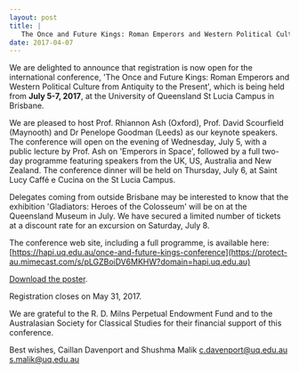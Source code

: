 ```yaml
---
layout: post
title: |
   The Once and Future Kings: Roman Emperors and Western Political Culture from Antiquity to the Present
date: 2017-04-07
---
```


We are delighted to announce that registration is now open for the
international conference, 'The Once and Future Kings: Roman Emperors
and Western Political Culture from Antiquity to the Present', which is
being held from **July 5-7, 2017**, at the University of Queensland St
Lucia Campus in Brisbane.

We are pleased to host Prof.
Rhiannon Ash (Oxford), Prof. David Scourfield (Maynooth) and Dr Penelope
Goodman (Leeds) as our keynote speakers. The conference will open on the
evening of Wednesday, July 5, with a public lecture by Prof. Ash on
'Emperors in Space', followed by a full two-day programme featuring
speakers from the UK, US, Australia and New Zealand. The conference
dinner will be held on Thursday, July 6, at Saint Lucy Caffé e Cucina on
the St Lucia Campus.

Delegates coming from outside Brisbane
may be interested to know that the exhibition 'Gladiators: Heroes of
the Colosseum' will be on at the Queensland Museum in July. We have
secured a limited number of tickets at a discount rate for an excursion
on Saturday, July 8.

The conference web site, including a
full programme, is available here:
[https://hapi.uq.edu.au/once-and-future-kings-conference](https://protect-au.mimecast.com/s/pLGZBoiDV6MKHW?domain=hapi.uq.edu.au)

[Download
the
poster](http://www.aabs.org.au/wp-content/uploads/2017/04/Roman_Emperors_Poster.pdf).

Registration
closes on May 31, 2017.

We are grateful to the R. D. Milns
Perpetual Endowment Fund and to the Australasian Society for Classical
Studies for their financial support of this conference.

Best
wishes,
Caillan Davenport and Shushma
Malik
[c.davenport@uq.edu.au
s.malik@uq.edu.au](mailto:s.malik@uq.edu.au)
